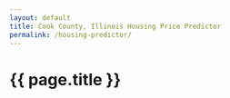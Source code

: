 ```yaml
---
layout: default
title: Cook County, Illinois Housing Price Predictor
permalink: /housing-predictor/
---
```


# {{ page.title }}
